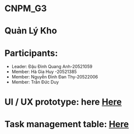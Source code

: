 # CNPM_G3
# Quản Lý Kho

# Participants:

- Leader: Đậu Đình Quang Anh-20521059
- Member: Hà Gia Huy -20521385
- Member: Nguyễn Đình Đan Thy-20522006
- Member: Trần Đức Duy


# UI / UX prototype: here [Here](https://www.figma.com/file/KTXcLbdXn8ayVesHV9Ihxm/Untitled?node-id=0%3A1&t=DK684u4Eksa1hATC-1)

# Task management table: [Here](https://trello.com/b/tTmNx0oE/nh%E1%BA%ADp-m%C3%B4n-c%C3%B4ng-ngh%E1%BB%87-ph%E1%BA%A7n-m%E1%BB%81m)

